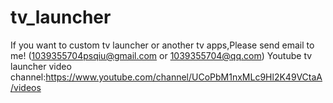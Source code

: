 # tv_launcher
If you want to custom tv launcher or another tv apps,Please send email to me!
(1039355704psqiu@gmail.com or 1039355704@qq.com)
Youtube tv launcher video channel:https://www.youtube.com/channel/UCoPbM1nxMLc9Hl2K49VCtaA/videos
